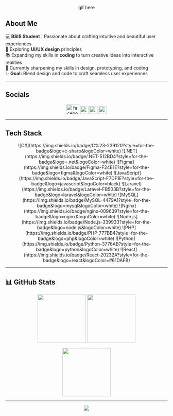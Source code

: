<p align="center">
  <!-- GIF goes here -->
  gif here
</p>

## About Me

:computer: **BSIS Student** | Passionate about crafting intuitive and beautiful user experiences  
:art: Exploring **UI/UX design** principles  
:books: Expanding my skills in **coding** to turn creative ideas into interactive realities  
:seedling: Currently sharpening my skills in design, prototyping, and coding  
:sparkles: **Goal:** Blend design and code to craft seamless user experiences  

---

## Socials
<p align="center">
  <a href="https://fb.com/amberprincess.rosana" target="blank"><img src="https://raw.githubusercontent.com/rahuldkjain/github-profile-readme-generator/master/src/images/icons/Social/facebook.svg" alt="facebook" height="30" width="40" /></a>
  <a href="https://twitter.com/terabyte_17"><img src="https://img.shields.io/badge/twitter-%231DA1F2.svg?&style=for-the-badge&logo=twitter&logoColor=white" height=25></a>
  <a href="https://www.linkedin.com/in/yash-sahijwani-b36aa3149/"><img src="https://img.shields.io/badge/linkedin-%230077B5.svg?&style=for-the-badge&logo=linkedin&logoColor=white" height=25></a>
  <a href="https://www.instagram.com/yash_sahijwani/"><img src="https://img.shields.io/badge/instagram-%23E4405F.svg?&style=for-the-badge&logo=instagram&logoColor=white" height=25></a>
</p>

---

## Tech Stack
<p align="center">
  ![C#](https://img.shields.io/badge/C%23-239120?style=for-the-badge&logo=c-sharp&logoColor=white)
  ![.NET](https://img.shields.io/badge/.NET-512BD4?style=for-the-badge&logo=.net&logoColor=white)
  ![Figma](https://img.shields.io/badge/Figma-F24E1E?style=for-the-badge&logo=figma&logoColor=white)
  ![JavaScript](https://img.shields.io/badge/JavaScript-F7DF1E?style=for-the-badge&logo=javascript&logoColor=black)
  ![Laravel](https://img.shields.io/badge/Laravel-FB503B?style=for-the-badge&logo=laravel&logoColor=white)
  ![MySQL](https://img.shields.io/badge/MySQL-4479A1?style=for-the-badge&logo=mysql&logoColor=white)
  ![Nginx](https://img.shields.io/badge/nginx-009639?style=for-the-badge&logo=nginx&logoColor=white)
  ![Node.js](https://img.shields.io/badge/Node.js-339933?style=for-the-badge&logo=node.js&logoColor=white)
  ![PHP](https://img.shields.io/badge/PHP-777BB4?style=for-the-badge&logo=php&logoColor=white)
  ![Python](https://img.shields.io/badge/Python-3776AB?style=for-the-badge&logo=python&logoColor=white)
  ![React](https://img.shields.io/badge/React-20232A?style=for-the-badge&logo=react&logoColor=#61DAFB)
</p>

---

## 📊 GitHub Stats
<p align="center">
  <img src="https://github-readme-stats.vercel.app/api?username=amberrosana&theme=material-palenight&hide_border=false&include_all_commits=false&count_private=false" height="150"/>
  <img src="https://github-readme-streak-stats.herokuapp.com/?user=amberrosana&theme=material-palenight&hide_border=false" height="150"/>
</p>

<p align="center">
  <img src="https://github-readme-stats.vercel.app/api/top-langs/?username=amberrosana&theme=material-palenight&hide_border=false&include_all_commits=false&count_private=false&layout=compact" height="150"/>
</p>

---

<p align="center">
  <img src="https://github-profile-trophy.vercel.app/?username=amberrosana&theme=dracula&no-frame=false&no-bg=false&margin-w=4"/>
</p>
